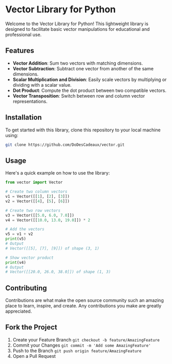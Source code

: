 # Vector Library for Python

Welcome to the Vector Library for Python! This lightweight library is designed to facilitate basic vector manipulations for educational and professional use.

## Features

- **Vector Addition**: Sum two vectors with matching dimensions.
- **Vector Subtraction**: Subtract one vector from another of the same dimensions.
- **Scalar Multiplication and Division**: Easily scale vectors by multiplying or dividing with a scalar value.
- **Dot Product**: Compute the dot product between two compatible vectors.
- **Vector Transposition**: Switch between row and column vector representations.

## Installation

To get started with this library, clone this repository to your local machine using:

```bash
git clone https://github.com/DoDesCadeaux/vector.git
```

## Usage
Here's a quick example on how to use the library:

```python
from vector import Vector

# Create two column vectors
v1 = Vector([[1], [2], [3]])
v2 = Vector([[4], [5], [6]])

# Create two row vectors
v3 = Vector([[5.0, 6.0, 7.0]])
v4 = Vector([[10.0, 13.0, 19.0]]) * 2

# Add the vectors
v5 = v1 + v2
print(v5)
# Output
# Vector([[5], [7], [9]]) of shape (3, 1)

# Show vector product
print(v4)
# Output
# Vector([[20.0, 26.0, 38.0]]) of shape (1, 3)
```

## Contributing
Contributions are what make the open source community such an amazing place to learn, inspire, and create. Any contributions you make are greatly appreciated.

## Fork the Project
1. Create your Feature Branch  ```git checkout -b feature/AmazingFeature```
2. Commit your Changes  ```git commit -m 'Add some AmazingFeature'```
3. Push to the Branch  ```git push origin feature/AmazingFeature```
4. Open a Pull Request
